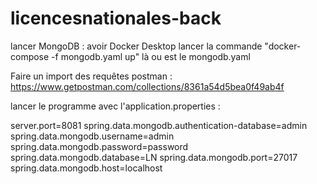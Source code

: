 # licencesnationales-back

lancer MongoDB : 
avoir Docker Desktop
lancer la commande "docker-compose -f mongodb.yaml up" là ou est le mongodb.yaml

Faire un import des requêtes postman : https://www.getpostman.com/collections/8361a54d5bea0f49ab4f

lancer le programme avec l'application.properties :

server.port=8081
spring.data.mongodb.authentication-database=admin
spring.data.mongodb.username=admin
spring.data.mongodb.password=password
spring.data.mongodb.database=LN
spring.data.mongodb.port=27017
spring.data.mongodb.host=localhost

